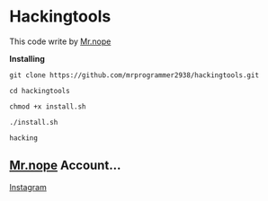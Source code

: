 # Hackingtools

This code write by [Mr.nope](https://github.com/msprogrammer2938)

**Installing**
```
git clone https://github.com/mrprogrammer2938/hackingtools.git

cd hackingtools

chmod +x install.sh

./install.sh

hacking
```
## [Mr.nope](https://github.com/mrprogrammer2938) Account...
[Instagram](https://instagram.com/programmer2938)
